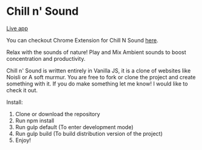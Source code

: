 # Chill n' Sound
<a href="http://chillnsound.petrovicstefan.rs/">Live app</a>

You can checkout Chrome Extension for Chill N Sound <a href="https://github.com/petrovicstefanrs/chillnsound_chrome_extension" target="_blank">here</a>.

Relax with the sounds of nature!  Play and Mix Ambient sounds to boost concentration and productivity.

Chill n' Sound is written entirely in Vanilla JS, it is a clone of websites like Noisli or A soft murmur. 
You are free to fork or clone the project and create something with it. If you do make something let me know! I would like to check it out.

Install:

1. Clone or download the repository
2. Run npm install
3. Run gulp default (To enter development mode)
4. Run gulp build (To build distribution version of the project) 
5. Enjoy!

